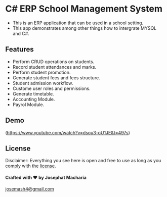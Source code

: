 # C# ERP School Management System


- This is an ERP application that can be used in a school setting.
- This app demonstrates among other things how to intergrate MYSQL and C#.

## Features
- Perform CRUD operations on students.
- Record student attendances and marks.
- Perform student promotion.
- Generate student fees and fees structure.
- Student admission workflow.
- Custome user roles and permissions.
- Generate timetable.
- Accounting Module.
- Payrol Module.

## Demo
(https://www.youtube.com/watch?v=dsou3-oU1JE&t=497s)


## License

Disclaimer: Everything you see here is open and free to use as long as you comply with the [license](https://github.com/joemash/hrapp/blob/master/LICENSE). 

#### Crafted with ❤️ by Josephat Macharia
josemash4@gmail.com
